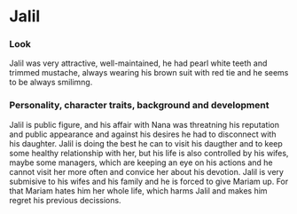 # Jalil

### Look
Jalil was very attractive, well-maintained, he had pearl white teeth and trimmed mustache, always wearing his brown suit with red tie and he seems to be always smilimng. 

### Personality, character traits, background and development
Jalil is public figure, and his affair with Nana was threatning his reputation and public appearance and against his desires he had to disconnect with his daughter. Jalil is doing the best he can to visit his daugther and to keep some healthy relationship with her, but his life is also controlled by his wifes, maybe some managers, which are keeping an eye on his actions and he cannot visit her more often and convice her about his devotion. Jalil is very submisive to his wifes and his family and he is forced to give Mariam up. For that Mariam hates him her whole life, which harms Jalil and makes him regret his previous decissions. 

